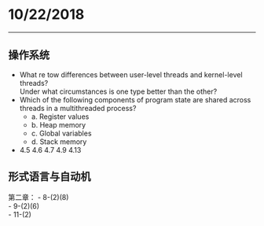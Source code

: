 # 10/22/2018  
---  
## 操作系统  
- What re tow differences between user-level threads and kernel-level threads?  
  Under what circumstances is one type better than the other?  
- Which of the following components of program state are shared across threads in a multithreaded process?
	- a. Register values  
	- b. Heap memory  
	- c. Global variables  
	- d. Stack memory  
- 4.5 4.6 4.7 4.9 4.13  
	
## 形式语言与自动机  
第二章：
	- 8-(2)(8)  
	- 9-(2)(6)  
	- 11-(2)  